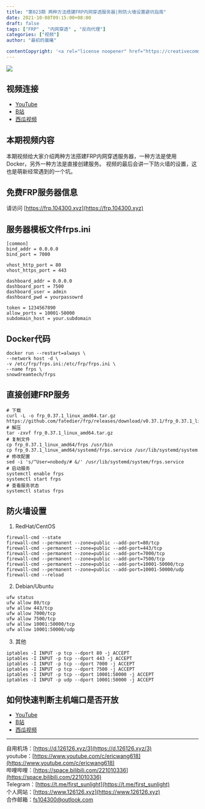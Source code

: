 ```yaml
---
title: "第023期 两种方法搭建FRP内网穿透服务器|附防火墙设置避坑指南"
date: 2021-10-08T09:15:00+08:00
draft: false
tags: ["FRP" , "内网穿透" , "反向代理"]
categories: ["视频"]
author: "最初的晨曦"

contentCopyright: '<a rel="license noopener" href="https://creativecommons.org/licenses/by-nc-sa/4.0/deed.zh" target="_blank">本文章采用 CC BY-NC-SA 4.0 许可协议</a>'
---
```


![](../../images/023/0.jpg)
	
## 视频连接
- [YouTube](https://www.youtube.com/watch?v=4oGf4HyfKGc)
- [B站](https://www.bilibili.com/video/BV1J3411176o/)
- [西瓜视频](https://www.ixigua.com/7016600006412993037)

## 本期视频内容

本期视频给大家介绍两种方法搭建FRP内网穿透服务器，一种方法是使用Docker，另外一种方法是直接创建服务。
视频的最后会讲一下防火墙的设置，这也是萌新经常遇到的一个坑。

## 免费FRP服务器信息

请访问 [https://frp.104300.xyz](https://frp.104300.xyz)

## 服务器模板文件frps.ini

```
[common]
bind_addr = 0.0.0.0
bind_port = 7000

vhost_http_port = 80
vhost_https_port = 443

dashboard_addr = 0.0.0.0
dashboard_port = 7500
dashboard_user = admin
dashboard_pwd = yourpassowrd

token = 1234567890
allow_ports = 10001-50000
subdomain_host = your.subdomain
```

## Docker代码

```
docker run --restart=always \
--network host -d \
-v /etc/frp/frps.ini:/etc/frp/frps.ini \
--name frps \
snowdreamtech/frps
```

## 直接创建FRP服务

```
# 下载
curl -L -o frp_0.37.1_linux_amd64.tar.gz https://github.com/fatedier/frp/releases/download/v0.37.1/frp_0.37.1_linux_amd64.tar.gz
# 解压
tar -zxvf frp_0.37.1_linux_amd64.tar.gz
# 复制文件
cp frp_0.37.1_linux_amd64/frps /usr/bin
cp frp_0.37.1_linux_amd64/systemd/frps.service /usr/lib/systemd/system
# 修改配置
sed -i 's/^User=nobody/# &/' /usr/lib/systemd/system/frps.service
# 启动服务
systemctl enable frps
systemctl start frps
# 查看服务状态
systemctl status frps
```

## 防火墙设置

1. RedHat/CentOS

```
firewall-cmd --state
firewall-cmd --permanent --zone=public --add-port=80/tcp
firewall-cmd --permanent --zone=public --add-port=443/tcp
firewall-cmd --permanent --zone=public --add-port=7000/tcp
firewall-cmd --permanent --zone=public --add-port=7500/tcp
firewall-cmd --permanent --zone=public --add-port=10001-50000/tcp
firewall-cmd --permanent --zone=public --add-port=10001-50000/udp
firewall-cmd --reload
```

2. Debian/Ubuntu

```
ufw status
ufw allow 80/tcp
ufw allow 443/tcp
ufw allow 7000/tcp
ufw allow 7500/tcp
ufw allow 10001:50000/tcp
ufw allow 10001:50000/udp
```

3. 其他

```
iptables -I INPUT -p tcp --dport 80 -j ACCEPT
iptables -I INPUT -p tcp --dport 443 -j ACCEPT
iptables -I INPUT -p tcp --dport 7000 -j ACCEPT
iptables -I INPUT -p tcp --dport 7500 -j ACCEPT
iptables -I INPUT -p tcp --dport 10001:50000 -j ACCEPT
iptables -I INPUT -p udp --dport 10001:50000 -j ACCEPT
```

## 如何快速判断主机端口是否开放

- [YouTube](https://www.youtube.com/watch?v=qOhk5wfho5g)
- [B站](https://www.bilibili.com/video/BV1jV41147xX/)
- [西瓜视频](https://www.ixigua.com/6997969718376301092)

---

自用机场：[https://d.126126.xyz/3](https://d.126126.xyz/3)  
youtube：[https://www.youtube.com/c/ericwang618](https://www.youtube.com/c/ericwang618)  
哔哩哔哩：[https://space.bilibili.com/221010336](https://space.bilibili.com/221010336)  
Telegram：[https://t.me/first_sunlight](https://t.me/first_sunlight)  
个人网站：[https://www.126126.xyz](https://www.126126.xyz)  
合作邮箱：fs104300@outlook.com